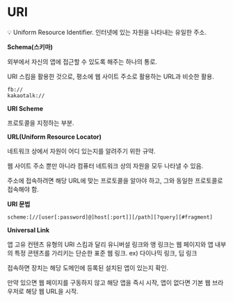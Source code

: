 # URI

<aside>
💡 Uniform Resource Identifier.
인터넷에 있는 자원을 나타내는 유일한 주소.

</aside>

**Schema(스키마)**

외부에서 자신의 앱에 접근할 수 있도록 해주는 하나의 통로.

URI 스킴을 활용한 것으로, 평소에 웹 사이트 주소로 활용하는 URL과 비슷한 활용.

```
fb://
kakaotalk://
```

**URI Scheme**

프로토콜을 지정하는 부분.

**URL(Uniform Resource Locator)**

네트워크 상에서 자원이 어디 있는지를 알려주기 위한 규약.

웹 사이트 주소 뿐만 아니라 컴퓨터 네트워크 상의 자원을 모두 나타낼 수 있음.

주소에 접속하려면 해당 URL에 맞는 프로토콜을 알아야 하고, 그와 동일한 프로토콜로 접속해야 함.

**URI 문법**

`scheme:[//[user[:password]@]host[:port]][/path][?query][#fragment]`

**Universal Link**

앱 고유 컨텐츠 유형의 URI 스킴과 달리 유니버설 링크와 앵 링크는 웹 페이지와 앱 내부의 특정 콘텐츠를 가리키는 단순한 표준 웹 링크. ex) 다이나믹 링크, 딥 링크

접속하면 장치는 해당 도메인에 등록된 설치된 앱이 있는지 확인.

만약 있으면  웹 페이지를 구동하지 않고 해당 앱을 즉시 시작, 앱이 없다면 기본 웹 브라우저로 해당 웹 URL을 시작.